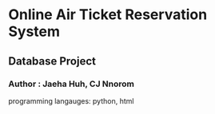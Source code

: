 # Online Air Ticket Reservation System

## Database Project
### Author : Jaeha Huh, CJ Nnorom

programming langauges: python, html

